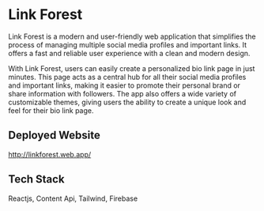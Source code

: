 

# Link Forest

Link Forest is a modern and user-friendly web application that simplifies the process of managing multiple social media profiles and important links. It offers a fast and reliable user experience with a clean and modern design.

With Link Forest, users can easily create a personalized bio link page in just minutes. This page acts as a central hub for all their social media profiles and important links, making it easier to promote their personal brand or share information with followers. The app also offers a wide variety of customizable themes, giving users the ability to create a unique look and feel for their bio link page.



## Deployed Website

http://linkforest.web.app/


## Tech Stack

Reactjs, Content Api, Tailwind, Firebase

